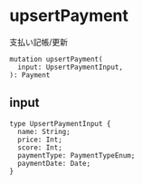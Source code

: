 # upsertPayment

支払い記帳/更新

```gql
mutation upsertPayment(
  input: UpsertPaymentInput,
): Payment
```

## input

```gql
type UpsertPaymentInput {
  name: String;
  price: Int;
  score: Int;
  paymentType: PaymentTypeEnum;
  paymentDate: Date;
}
```
